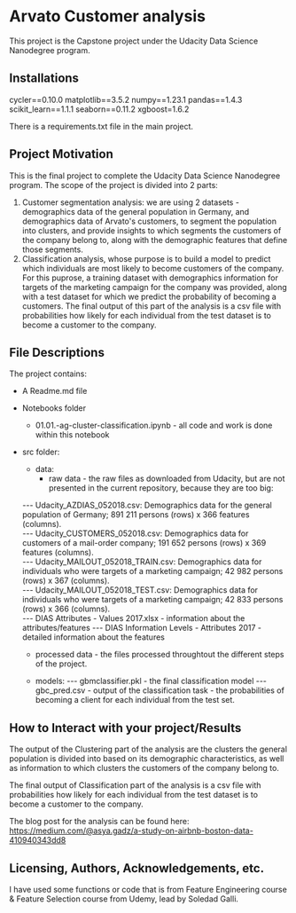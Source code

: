 # Arvato Customer analysis
This project is the Capstone project under the Udacity Data Science Nanodegree program.

## Installations
cycler==0.10.0
matplotlib==3.5.2
numpy==1.23.1
pandas==1.4.3
scikit_learn==1.1.1
seaborn==0.11.2
xgboost=1.6.2

There is a requirements.txt file in the main project.


## Project Motivation
This is the final project to complete the Udacity Data Science Nanodegree program.
The scope of the project is divided into 2 parts:
1. Customer segmentation analysis: we are using 2 datasets - demographics data of the general population in Germany, and demographics data of Arvato's customers, to segment the population into clusters, and provide insights to which segments the customers of the company belong to, along with the demographic features that define those segments. 
2. Classification analysis, whose purpose is to build a model to predict which individuals are most likely to become customers of the company. For this puprose, a training dataset with demographics information for targets of the marketing campaign for the company was provided, along with a test dataset for which we predict the probability of becoming a customers.
 The final output of this part of the analysis is a csv file with probabilities how likely for each individual from the test dataset is to become a customer to the company.


## File Descriptions
The project contains:
- A Readme.md file
- Notebooks folder
  - 01.01.-ag-cluster-classification.ipynb - all code and work is done within this notebook
- src folder:
  - data:
    - raw data - the raw files as downloaded from Udacity, but are not presented in the current repository, because they are too big:

  --- Udacity_AZDIAS_052018.csv: Demographics data for the general population of Germany; 891 211 persons (rows) x 366 features (columns).<br>
  --- Udacity_CUSTOMERS_052018.csv: Demographics data for customers of a mail-order company; 191 652 persons (rows) x 369 features (columns).<br>
  --- Udacity_MAILOUT_052018_TRAIN.csv: Demographics data for individuals who were targets of a marketing campaign; 42 982 persons (rows) x 367 (columns).<br>
  --- Udacity_MAILOUT_052018_TEST.csv: Demographics data for individuals who were targets of a marketing campaign; 42 833 persons (rows) x 366 (columns).<br>
  --- DIAS Attributes - Values 2017.xlsx - information about the attributes/features
  --- DIAS Information Levels - Attributes 2017 - detailed information about the features

    - processed data - the files processed throughtout the different steps of the project.

  - models:
  --- gbmclassifier.pkl - the final classification model
  --- gbc_pred.csv - output of the classification task - the probabilities of becoming a client for each individual from the test set.

## How to Interact with your project/Results
The output of the Clustering part of the analysis are the clusters the general population is divided into based on its demographic characteristics, as well as information to which clusters the customers of the company belong to.

The final output of Classification part of the analysis is a csv file with probabilities how likely for each individual from the test dataset is to become a customer to the company. 


The blog post for the analysis can be found here: https://medium.com/@asya.gadz/a-study-on-airbnb-boston-data-410940343dd8

## Licensing, Authors, Acknowledgements, etc.
I have used some functions or code that is from Feature Engineering course & Feature Selection course from Udemy, lead by Soledad Galli.
